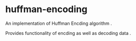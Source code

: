 # huffman-encoding

An implementation of Huffman Encding algorithm .

Provides functionality of encding as well as decoding data .
